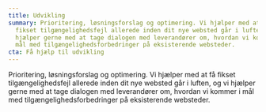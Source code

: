 ```yaml
---
title: Udvikling
summary: Prioritering, løsningsforslag og optimering. Vi hjælper med at få
  fikset tilgængelighedsfejl allerede inden dit nye websted går i luften, og vi
  hjælper gerne med at tage dialogen med leverandører om, hvordan vi kommer i
  mål med tilgængelighedsforbedringer på eksisterende websteder.
cta: Få hjælp til udvikling
---
```

Prioritering, løsningsforslag og optimering. Vi hjælper med at få fikset tilgængelighedsfejl allerede inden dit nye websted går i luften, og vi hjælper gerne med at tage dialogen med leverandører om, hvordan vi kommer i mål med tilgængelighedsforbedringer på eksisterende websteder.